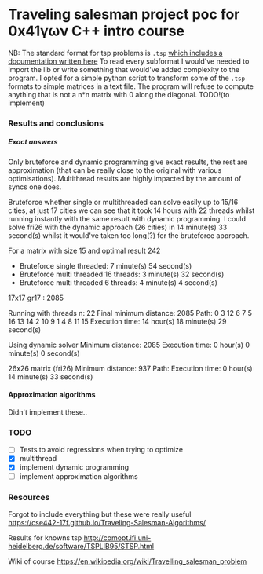 # Traveling salesman project poc for 0x41γων C++ intro course

NB: The standard format for tsp problems is `.tsp` [which includes a documentation written here](http://comopt.ifi.uni-heidelberg.de/software/TSPLIB95/tsp95.pdf)
To read every subformat I would've needed to import the lib or write something that would've added complexity to the program.
I opted for a simple python script to transform some of the `.tsp` formats to simple matrices in a text file.
The program will refuse to compute anything that is not a n*n matrix with 0 along the diagonal. TODO!(to implement)

### Results and conclusions
##### Exact answers
Only bruteforce and dynamic programming give exact results, the rest are approximation (that can be really close to the original with various optimisations). 
Multithread results are highly impacted by the amount of syncs one does.  

Bruteforce whether single or multithreaded can solve easily up to 15/16 cities, at just 17 cities we can see that it took 14 hours with 22 threads whilst running instantly with the same result with dynamic programming.
I could solve fri26 with the dynamic approach (26 cities) in 14 minute(s) 33 second(s) whilst it would've taken too long(?) for the bruteforce approach.

For a matrix with size 15 and optimal result 242
- Bruteforce single threaded: 7 minute(s) 54 second(s)
- Bruteforce multi threaded 16 threads:  3 minute(s) 32 second(s)
- Bruteforce multi threaded 6 threads:  4 minute(s) 4 second(s)

17x17
gr17 : 2085

Running with threads n: 22
Final minimum distance: 2085
Path: 0 3 12 6 7 5 16 13 14 2 10 9 1 4 8 11 15
Execution time: 14 hour(s) 18 minute(s) 29 second(s)

Using dynamic solver
Minimum distance: 2085
Execution time: 0 hour(s) 0 minute(s) 0 second(s)

26x26 matrix (fri26)
Minimum distance: 937
Path:
Execution time: 0 hour(s) 14 minute(s) 33 second(s)

#### Approximation algorithms
Didn't implement these..

### TODO
- [ ] Tests to avoid regressions when trying to optimize
- [x] multithread
- [x] implement dynamic programming
- [ ] implement approximation algorithms

### Resources 
Forgot to include everything but these were really useful  
https://cse442-17f.github.io/Traveling-Salesman-Algorithms/

Results for knowns tsp 
http://comopt.ifi.uni-heidelberg.de/software/TSPLIB95/STSP.html

Wiki of course 
https://en.wikipedia.org/wiki/Travelling_salesman_problem